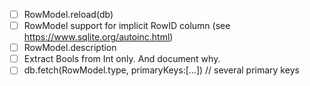 - [ ] RowModel.reload(db)
- [ ] RowModel support for implicit RowID column (see https://www.sqlite.org/autoinc.html)
- [ ] RowModel.description
- [ ] Extract Bools from Int only. And document why.
- [ ] db.fetch(RowModel.type, primaryKeys:[...])    // several primary keys
